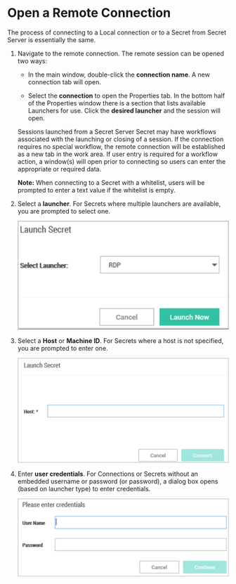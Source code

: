 [title]: # (Open Connection)
[tags]: # (folder)
[priority]: # (505)

# Open a Remote Connection

The process of connecting to a Local connection or to a Secret from Secret Server is essentially the same.

1. Navigate to the remote connection. The remote session can be opened two ways:

   - In the main window, double-click the **connection name**. A new connection tab will open.

   - Select the **connection** to open the Properties tab. In the bottom half of the Properties window there is a section that lists available Launchers for use. Click the **desired launcher** and the session will open.

   Sessions launched from a Secret Server Secret may have workflows associated with the launching or closing of a session. If the connection requires no special workflow, the remote connection will be established as a new tab in the work area. If user entry is required for a workflow action, a window(s) will open prior to connecting so users can enter the appropriate or required data.

   **Note:** When connecting to a Secret with a whitelist, users will be prompted to enter a text value if the whitelist is empty.

2. Select a **launcher**. For Secrets where multiple launchers are available, you are prompted to select one.

   ![](images/remote-5.png)

3. Select a **Host** or **Machine ID**. For Secrets where a host is not specified, you are prompted to enter one.

   ![](images/remote-6.png)

4. Enter **user credentials**. For Connections or Secrets without an embedded username or password (or password), a dialog box opens (based on launcher type) to enter credentials.

   ![](images/remote-7.png)
